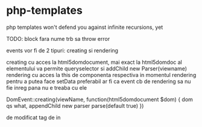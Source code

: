 # php-templates

php templates won't defend you against infinite recursions, yet


TODO:
block fara nume trb sa throw error

events vor fi de 2 tipuri: creating si rendering

creating cu acces la html5domdocument, mai exact la html5domdoc al elementului va permite queryselector si addChild new Parser(viewname)
rendering cu acces la this de componenta respectiva in momentul rendering pentru a putea face setData
preferabil ar fi ca event cb de rendering sa nu fie inreg pana nu e treaba cu ele

DomEvent::creating(viewName, function(html5domdocument $dom) {
    dom qs what, appendChild new parser parse(default true)
})

de modificat tag de <component> in <template>

de gasit o solutie pentru bind attrs mai elegant? prefix a- gen a-rows/:a-rows pare cel mai ok pana acum

block in block lease (indirect) nu are acces la slotur...
cam confuz modul in care se index...


<b><b11></b11><b12></b12><b121></b121><b122></b122><n><b1221></b1221><b1222></b1222></n></b><b21></b21>
<b><b11></b11><b12></b12><b121></b121><n><b1221></b1221></n><b122></b122></b><b21></b21>


<b><b11></b11><b12></b12><b121></b121><b122></b122><n><b1221></b1221><b1222></b1222></n></b><b21></b21>
<b><b11></b11><b12></b12><b121></b121><b122></b122><n><b1221></b1221></n></b><b21></b21>
